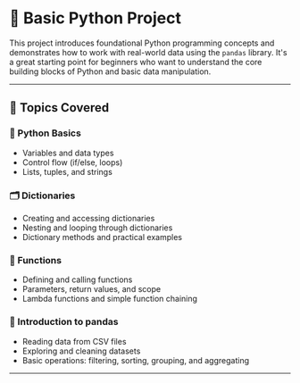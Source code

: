 # 🐍 Basic Python Project

This project introduces foundational Python programming concepts and demonstrates how to work with real-world data using the `pandas` library. It's a great starting point for beginners who want to understand the core building blocks of Python and basic data manipulation.

---

## 📌 Topics Covered

### 🧩 Python Basics
- Variables and data types
- Control flow (if/else, loops)
- Lists, tuples, and strings

### 🗂️ Dictionaries
- Creating and accessing dictionaries
- Nesting and looping through dictionaries
- Dictionary methods and practical examples

### 🔧 Functions
- Defining and calling functions
- Parameters, return values, and scope
- Lambda functions and simple function chaining

### 🐼 Introduction to pandas
- Reading data from CSV files
- Exploring and cleaning datasets
- Basic operations: filtering, sorting, grouping, and aggregating

---



